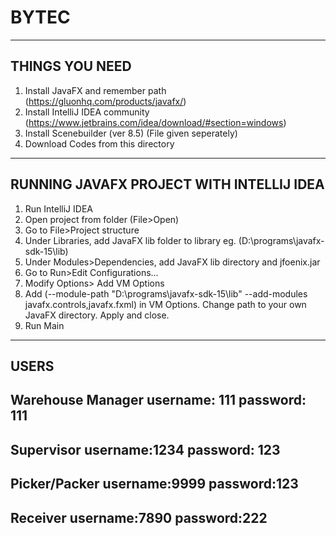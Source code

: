 # BYTEC

------------------------------------------
THINGS YOU NEED 
------------------------------------------
1. Install JavaFX and remember path
  (https://gluonhq.com/products/javafx/)
2. Install IntelliJ IDEA community
  (https://www.jetbrains.com/idea/download/#section=windows)
3. Install Scenebuilder (ver 8.5) 
  (File given seperately)
4. Download Codes from this directory

------------------------------------------
RUNNING JAVAFX PROJECT WITH INTELLIJ IDEA 
------------------------------------------
1. Run IntelliJ IDEA
2. Open project from folder (File>Open)
3. Go to File>Project structure
4. Under Libraries, add JavaFX lib folder to library 
  eg. (D:\programs\javafx-sdk-15\lib)
5. Under Modules>Dependencies, add JavaFX lib directory and jfoenix.jar
6. Go to Run>Edit Configurations...
7. Modify Options> Add VM Options
8. Add (--module-path "D:\programs\javafx-sdk-15\lib" --add-modules javafx.controls,javafx.fxml) in VM Options. Change path to your own JavaFX directory. Apply and close.
9. Run Main

-----------------------------------------
USERS
--------------------
Warehouse Manager
username: 111
password: 111
-------------------
Supervisor
username:1234
password: 123
-------------------
Picker/Packer
username:9999
password:123
-------------------
Receiver
username:7890
password:222
-------------------
